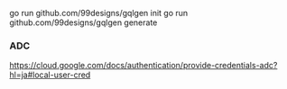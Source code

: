 go run github.com/99designs/gqlgen init
go run github.com/99designs/gqlgen generate

### ADC

<https://cloud.google.com/docs/authentication/provide-credentials-adc?hl=ja#local-user-cred>
